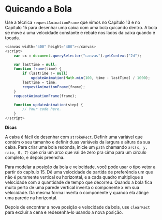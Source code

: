 # Quicando a Bola

Use a técnica `requestAnimationFrame` que vimos no Capítulo 13 e no Capítulo 15 para desenhar uma caixa com uma bola quicando dentro. A bola se move a uma velocidade constante e rebate nos lados da caixa quando é tocada.

```js
<canvas width="400" height="400"></canvas>
<script>
	var cx = document.querySelector("canvas").getContext("2d");

	var lastTime = null;
	function frame(time) {
		if (lastTime != null)
			updateAnimation(Math.min(100, time - lastTime) / 1000);
		lastTime = time;
		requestAnimationFrame(frame);
	}
	requestAnimationFrame(frame);

	function updateAnimation(step) {
		// Your code here.
	}
</script>
```

**Dicas**

A caixa é fácil de desenhar com `strokeRect`. Definir uma variável que contém o seu tamanho e definir duas variáveis da largura e altura da sua caixa. Para criar uma bola redonda, inicie um `path` chamando `arc(x, y, raio, 0, 7)` que cria um arco que vai de zero pra cima para um círculo completo, e depois preencha.

Para modelar a posição da bola e velocidade, você pode usar o tipo vetor a partir do capítulo 15. Dê uma velocidade de partida de preferência um que não é puramente vertical ou horizontal, e a cada quadro multiplique a velocidade com a quantidade de tempo que decorreu. Quando a bola fica muito perto de uma parede vertical inverta o componente x em sua velocidade. Da mesma forma inverta o componente y quando ela atinge uma parede na horizontal.

Depois de encontrar a nova posição e velocidade da bola, use `clearRect` para excluir a cena e redesenhá-lo usando a nova posição.
